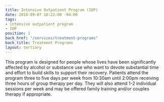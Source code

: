 ```yaml
---
title: Intensive Outpatient Program (IOP)
date: 2018-09-07 16:22:00 -04:00
tags:
- intensive outpatient program
- IOP
position: 1
back_href: "/services/treatment-programs"
back_title: Treatment Programs
layout: tertiary
---
```


This program is designed for people whose lives have been significantly affected by alcohol or substance use who want to devote substantial time and effort to build skills to support their recovery.  Patients attend the program three to five days per week from 10:30am until 2:00pm receiving three hours of group therapy per day. They will also attend 1-2 individual sessions per week and may be offered family training and/or couples therapy if appropriate.

